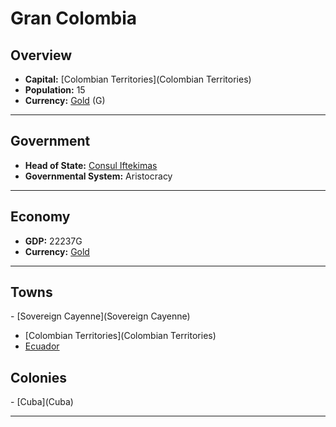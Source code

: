 # <!--NAME-->Gran Colombia<!--NAME-->

## Overview

- **Capital:** <!--CAPITAL_LINK-->[Colombian Territories](Colombian Territories)<!--CAPITAL_LINK-->
- **Population:** <!--POPULATION-->15<!--POPULATION-->
- **Currency:** <!--CURRENCY_LINK-->[Gold](Gold)<!--CURRENCY_LINK--> (<!--CURRENCY_ABV-->G<!--CURRENCY_ABV-->)

---

## Government

- **Head of State:** <!--LEADER_TITLE_LINK-->[Consul Iftekimas](Iftekimas)<!--LEADER_TITLE_LINK-->
- **Governmental System:** <!--GOVERNMENT-->Aristocracy<!--GOVERNMENT-->

---

## Economy

- **GDP:** <!--GDP-->22237G<!--GDP-->
- **Currency:** <!--CURRENCY_LINK-->[Gold](Gold)<!--CURRENCY_LINK-->

---

## Towns

<!--TOWNS-->- [Sovereign Cayenne](Sovereign Cayenne)
- [Colombian Territories](Colombian Territories)
- [Ecuador](Ecuador)<!--TOWNS-->

## Colonies

<!--COLONIES-->- [Cuba](Cuba)<!--COLONIES-->

---